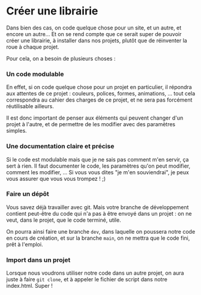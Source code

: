 # Créer une librairie
Dans bien des cas, on code quelque chose pour un site, et un autre, et encore un autre... Et on se rend compte que ce serait super de pouvoir créer une librairie, à installer dans nos projets, plutôt que de réinventer la roue à chaque projet. 

Pour cela, on a besoin de plusieurs choses :

### Un code modulable
En effet, si on code quelque chose pour un projet en particulier, il répondra aux attentes de ce projet : couleurs, polices, formes, animations, ... tout cela correspondra au cahier des charges de ce projet, et ne sera pas forcément réutilisable ailleurs.

Il est donc important de penser aux éléments qui peuvent changer d'un projet à l'autre, et de permettre de les modifier avec des paramètres simples.

### Une documentation claire et précise
Si le code est modulable mais que je ne sais pas comment m'en servir, ça sert à rien. Il faut documenter le code, les paramètres qu'on peut modifier, comment les modifier, ... Si vous vous dites "je m'en souviendrai", je peux vous assurer que vous vous trompez ! ;) 

### Faire un dépôt
Vous savez déjà travailler avec git. Mais votre branche de développement contient peut-être du code qui n'a pas à être envoyé dans un projet : on ne veut, dans le projet, que le code terminé, utile. 

On pourra ainsi faire une branche `dev`, dans laquelle on poussera notre code en cours de création, et sur la branche `main`, on ne mettra que le code fini, prêt à l'emploi.

### Import dans un projet
Lorsque nous voudrons utiliser notre code dans un autre projet, on aura juste à faire `git clone`, et à appeler le fichier de script dans notre index.html. Super ! 